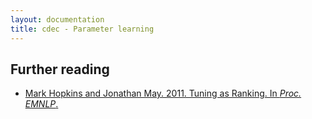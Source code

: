 ```yaml
---
layout: documentation
title: cdec - Parameter learning
---
```


## Further reading
* [Mark Hopkins and Jonathan May. 2011. Tuning as Ranking. In *Proc. EMNLP*.](http://www.aclweb.org/anthology-new/D/D11/D11-1125.pdf)

